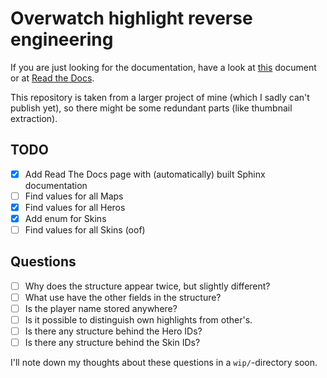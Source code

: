 # Overwatch highlight reverse engineering

If you are just looking for the documentation,
have a look at [this](docs/index.rst) document or
at [Read the Docs](https://overwatch-highlights.readthedocs.io/en/latest/).

This repository is taken from a larger project of mine
(which I sadly can't publish yet),
so there might be some redundant parts
(like thumbnail extraction).

## TODO

- [x] Add Read The Docs page with (automatically) built Sphinx documentation
- [ ] Find values for all Maps
- [x] Find values for all Heros
- [x] Add enum for Skins
- [ ] Find values for all Skins (oof)

## Questions

- [ ] Why does the structure appear twice, but slightly different?
- [ ] What use have the other fields in the structure?
- [ ] Is the player name stored anywhere?
- [ ] Is it possible to distinguish own highlights from other's.
- [ ] Is there any structure behind the Hero IDs?
- [ ] Is there any structure behind the Skin IDs?

I'll note down my thoughts about these questions in a ``wip/``-directory soon.
